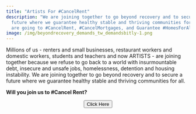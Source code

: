 ```yaml
---
title: "Artists For #CancelRent"
description: "We are joining together to go beyond recovery and to secure a
  future where we guarantee healthy stable and thriving communities for all. We
  are going to #CancelRent, #CancelMortgages, and Guarantee #HomesForAll"
image: /img/beyondrecovery_demands_tw_demandsbitly-1.png
---
```

Millions of us - renters and small businesses, restaurant workers and domestic workers, students and teachers and now ARTISTS - are joining together because we refuse to go back to a world with insurmountable debt, insecure and unsafe jobs, homelessness, detention and housing instability. We are joining together to go beyond recovery and to secure a future where we guarantee healthy stable and thriving communities for all.

**Will you join us to #Cancel Rent?**

<!DOCTYPE html>

<html>
   <head>
      <title>Title of the document</title>
   </head>
   <body><center>
<body><button class="favorite styled"
       <button onclick="window.location.href = 'https://docs.google.com/forms/d/e/1FAIpQLSeCmfjtaDvPhqjFwqj_H9V37nU15Q9tjdKGeJhNinaquu14Qw/viewform';">Click Here</button>
</body>
</html>